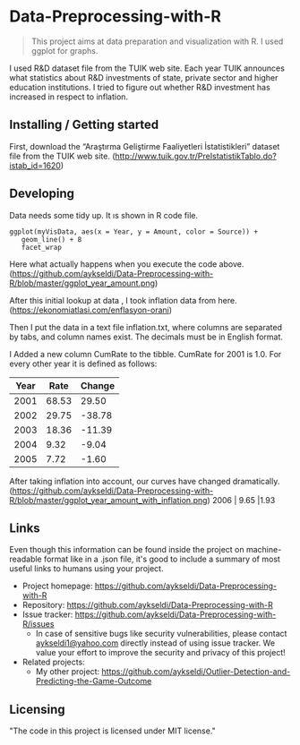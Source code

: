 # Data-Preprocessing-with-R

> This project aims at data preparation and visualization with R. I used ggplot for graphs.

I used  R&D dataset file from the TUIK web site. Each year TUIK announces what statistics about R&D investments of state, private sector and higher education institutions. I tried to figure out whether R&D investment has increased in respect to inflation.  

## Installing / Getting started

First, download the “Araştırma Geliştirme Faaliyetleri İstatistikleri” dataset file from the TUIK web site. (http://www.tuik.gov.tr/PreIstatistikTablo.do?istab_id=1620)



## Developing

Data needs some tidy up. It ıs shown in R code file.

```shell
ggplot(myVisData, aes(x = Year, y = Amount, color = Source)) + 
   geom_line() + 8
   facet_wrap
```

Here what actually happens when you execute the code above. (https://github.com/aykseldi/Data-Preprocessing-with-R/blob/master/ggplot_year_amount.png)

After this initial lookup at data , I took inflation data from here. (https://ekonomiatlasi.com/enflasyon-orani)

Then I put the data in a text file inflation.txt, where columns are separated by tabs, and column names exist.
The decimals must be in English format. 

I Added a new column CumRate to the tibble. CumRate for 2001 is 1.0. For every other year it is defined as follows: 

Year  |	Rate  |	Change
------|-------|-------------
2001  | 68.53 |	29.50
2002  | 29.75 |	-38.78
2003  | 18.36 |	-11.39
2004  | 9.32 	|-9.04
2005  | 7.72 	|-1.60

After taking inflation  into account, our curves have changed dramatically.
(https://github.com/aykseldi/Data-Preprocessing-with-R/blob/master/ggplot_year_amount_with_inflation.png)
2006  | 9.65 	|1.93


## Links

Even though this information can be found inside the project on machine-readable
format like in a .json file, it's good to include a summary of most useful
links to humans using your project. 

- Project homepage: https://github.com/aykseldi/Data-Preprocessing-with-R
- Repository: https://github.com/aykseldi/Data-Preprocessing-with-R
- Issue tracker: https://github.com/aykseldi/Data-Preprocessing-with-R/issues
  - In case of sensitive bugs like security vulnerabilities, please contact
    aykseldi1@yahoo.com directly instead of using issue tracker. We value your effort
    to improve the security and privacy of this project!
- Related projects:
  - My other project: https://github.com/aykseldi/Outlier-Detection-and-Predicting-the-Game-Outcome



## Licensing

"The code in this project is licensed under MIT license."
